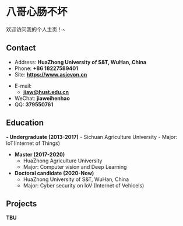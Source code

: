 # 八哥心肠不坏

欢迎访问我的个人主页！\~

<!-- .slide -->

## Contact

- Address: **HuaZhong University of S&T, WuHan, China**
- Phone: **+86 18227589401**
- Site: **<https://www.asjevon.cn>**

<!-- .slide vertical=true -->

- E-mail:
  - **[jiaw@hust.edu.cn](mailto:jiaw@hust.edu.cn)**
- WeChat: **jiaweihenhao**
- QQ: **379550761**

<!-- .slide -->

## Education

<!-- .slide vertical=true -->

**- Undergraduate (2013-2017)**
    - Sichuan Agriculture University
    - Major: IoT(Internet of Things)
- **Master (2017-2020)**
    - HuaZhong Agriculture University
    - Major: Computer vision and Deep Learning
- **Doctoral candidate (2020-Now)**
    - HuaZhong University of S&T, WuHan, China
    - Major: Cyber security on IoV (Internet of Vehicels)

<!-- .slide -->

## Projects

<!-- .slide vertical=true -->

**TBU**

<!-- .slide -->

